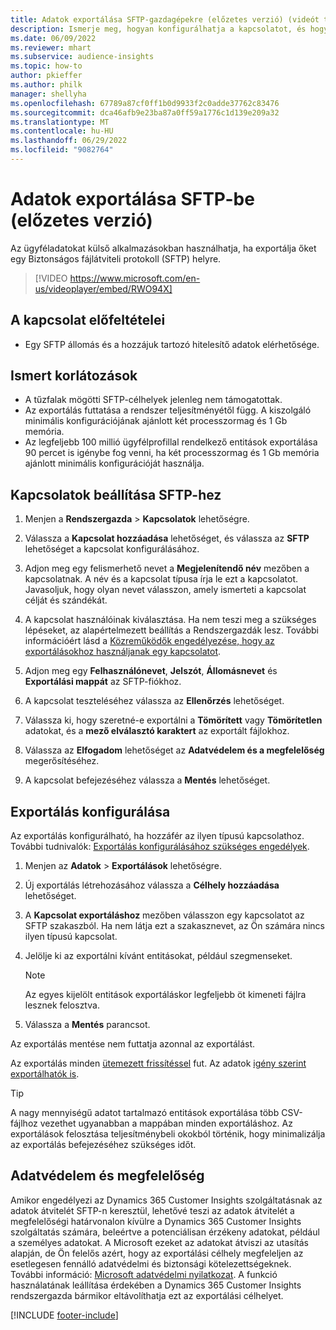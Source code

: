 ```yaml
---
title: Adatok exportálása SFTP-gazdagépekre (előzetes verzió) (videót tartalmaz)
description: Ismerje meg, hogyan konfigurálhatja a kapcsolatot, és hogyan exportálhatja az SFTP helyre.
ms.date: 06/09/2022
ms.reviewer: mhart
ms.subservice: audience-insights
ms.topic: how-to
author: pkieffer
ms.author: philk
manager: shellyha
ms.openlocfilehash: 67789a87cf0ff1b0d9933f2c0adde37762c83476
ms.sourcegitcommit: dca46afb9e23ba87a0ff59a1776c1d139e209a32
ms.translationtype: MT
ms.contentlocale: hu-HU
ms.lasthandoff: 06/29/2022
ms.locfileid: "9082764"
---
```

# <a name="export-data-to-sftp-preview"></a>Adatok exportálása SFTP-be (előzetes verzió)

Az ügyféladatokat külső alkalmazásokban használhatja, ha exportálja őket egy Biztonságos fájlátviteli protokoll (SFTP) helyre.

> [!VIDEO https://www.microsoft.com/en-us/videoplayer/embed/RWO94X]

## <a name="prerequisites-for-connection"></a>A kapcsolat előfeltételei

- Egy SFTP állomás és a hozzájuk tartozó hitelesítő adatok elérhetősége.

## <a name="known-limitations"></a>Ismert korlátozások

- A tűzfalak mögötti SFTP-célhelyek jelenleg nem támogatottak. 
- Az exportálás futtatása a rendszer teljesítményétől függ. A kiszolgáló minimális konfigurációjának ajánlott két processzormag és 1 Gb memória.
- Az legfeljebb 100 millió ügyfélprofillal rendelkező entitások exportálása 90 percet is igénybe fog venni, ha két processzormag és 1 Gb memória ajánlott minimális konfigurációját használja.

## <a name="set-up-connection-to-sftp"></a>Kapcsolatok beállítása SFTP-hez

1. Menjen a **Rendszergazda** > **Kapcsolatok** lehetőségre.

1. Válassza a **Kapcsolat hozzáadása** lehetőséget, és válassza az **SFTP** lehetőséget a kapcsolat konfigurálásához.

1. Adjon meg egy felismerhető nevet a **Megjelenítendő név** mezőben a kapcsolatnak. A név és a kapcsolat típusa írja le ezt a kapcsolatot. Javasoljuk, hogy olyan nevet válasszon, amely ismerteti a kapcsolat célját és szándékát.

1. A kapcsolat használóinak kiválasztása. Ha nem teszi meg a szükséges lépéseket, az alapértelmezett beállítás a Rendszergazdák lesz. További információért lásd a [Közreműködők engedélyezése, hogy az exportálásokhoz használjanak egy kapcsolatot](connections.md#allow-contributors-to-use-a-connection-for-exports).

1. Adjon meg egy **Felhasználónevet**, **Jelszót**, **Állomásnevet** és **Exportálási mappát** az SFTP-fiókhoz.

1. A kapcsolat teszteléséhez válassza az **Ellenőrzés** lehetőséget.

1. Válassza ki, hogy szeretné-e exportálni a **Tömörített** vagy **Tömörítetlen** adatokat, és a **mező elválasztó karaktert** az exportált fájlokhoz.

1. Válassza az **Elfogadom** lehetőséget az **Adatvédelem és a megfelelőség** megerősítéséhez.

1. A kapcsolat befejezéséhez válassza a **Mentés** lehetőséget.

## <a name="configure-an-export"></a>Exportálás konfigurálása

Az exportálás konfigurálható, ha hozzáfér az ilyen típusú kapcsolathoz. További tudnivalók: [Exportálás konfigurálásához szükséges engedélyek](export-destinations.md#set-up-a-new-export).

1. Menjen az **Adatok** > **Exportálások** lehetőségre.

1. Új exportálás létrehozásához válassza a **Célhely hozzáadása** lehetőséget.

1. A **Kapcsolat exportáláshoz** mezőben válasszon egy kapcsolatot az SFTP szakaszból. Ha nem látja ezt a szakasznevet, az Ön számára nincs ilyen típusú kapcsolat.

1. Jelölje ki az exportálni kívánt entitásokat, például szegmenseket.

   > [!NOTE]
   > Az egyes kijelölt entitások exportáláskor legfeljebb öt kimeneti fájlra lesznek felosztva.

1. Válassza a **Mentés** parancsot.

Az exportálás mentése nem futtatja azonnal az exportálást.

Az exportálás minden [ütemezett frissítéssel](system.md#schedule-tab) fut.
Az adatok [igény szerint exportálhatók is](export-destinations.md#run-exports-on-demand).

> [!TIP]
> A nagy mennyiségű adatot tartalmazó entitások exportálása több CSV-fájlhoz vezethet ugyanabban a mappában minden exportáláshoz. Az exportálások felosztása teljesítménybeli okokból történik, hogy minimalizálja az exportálás befejezéséhez szükséges időt.

## <a name="data-privacy-and-compliance"></a>Adatvédelem és megfelelőség

Amikor engedélyezi az Dynamics 365 Customer Insights szolgáltatásnak az adatok átvitelét SFTP-n keresztül, lehetővé teszi az adatok átvitelét a megfelelőségi határvonalon kívülre a Dynamics 365 Customer Insights szolgáltatás számára, beleértve a potenciálisan érzékeny adatokat, például a személyes adatokat. A Microsoft ezeket az adatokat átviszi az utasítás alapján, de Ön felelős azért, hogy az exportálási célhely megfeleljen az esetlegesen fennálló adatvédelmi és biztonsági kötelezettségeknek. További információ: [Microsoft adatvédelmi nyilatkozat](https://go.microsoft.com/fwlink/?linkid=396732).
A funkció használatának leállítása érdekében a Dynamics 365 Customer Insights rendszergazda bármikor eltávolíthatja ezt az exportálási célhelyet.

[!INCLUDE [footer-include](includes/footer-banner.md)]
